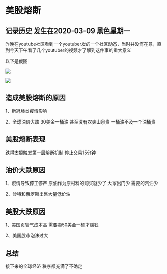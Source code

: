 # 美股熔断
## 记录历史 发生在2020-03-09 黑色星期一
昨晚在youtube社区看到一个youtuber发的一个社区动态，当时并没有在意，直到今天下午看了几个youtuber的视频才了解到这件事的重大意义

以下是截图

![](https://github.com/tothepythonmoon/2badaoblog/blob/master/blog/No_0001/youtube%E7%A4%BE%E5%8C%BA%E6%88%AA%E5%9B%BE.png)

![](https://github.com/tothepythonmoon/2badaoblog/blob/master/blog/No_0001/%E7%BE%8E%E8%82%A1%E6%88%AA%E5%9B%BE.jpg)

## 造成美股熔断的原因

1、新冠肺炎疫情影响

2、全球油价大跌 30美金一桶油 甚至没有农夫山泉贵 一桶油不及一个油桶贵

## 美股熔断表现

跌得太狠触发第一层熔断机制 停止交易15分钟 

## 油价大跌原因 

1、疫情导致停工停产 原油作为原材料的购买就少了 大家出门少 需要的汽油少

2、沙特和俄罗斯出售大量低价油 

## 美股大跌原因

1、美国页岩气成本高 需要卖50美金一桶才赚钱 

2、美国股市泡沫过大

## 总结
 
接下来的全球经济 秩序都充满了不确定




